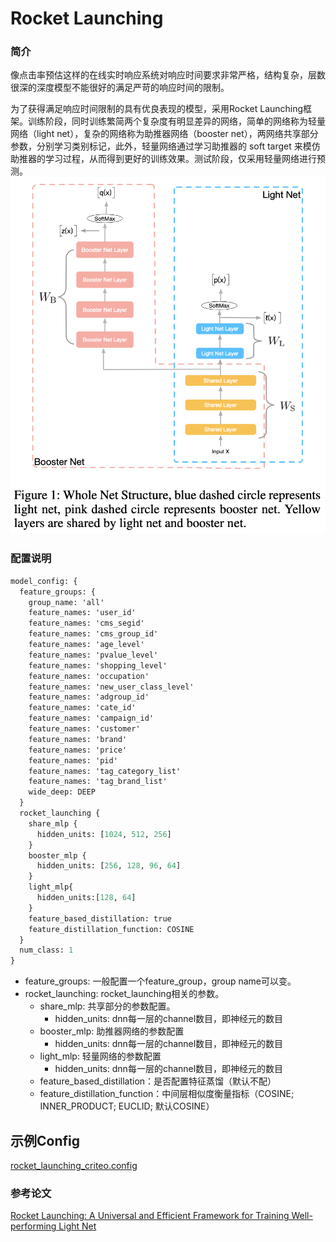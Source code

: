 # Rocket Launching

### 简介

像点击率预估这样的在线实时响应系统对响应时间要求非常严格，结构复杂，层数很深的深度模型不能很好的满足严苛的响应时间的限制。

为了获得满足响应时间限制的具有优良表现的模型，采用Rocket Launching框架。训练阶段，同时训练繁简两个复杂度有明显差异的网络，简单的网络称为轻量网络（light net），复杂的网络称为助推器网络（booster net），两网络共享部分参数，分别学习类别标记，此外，轻量网络通过学习助推器的 soft target 来模仿助推器的学习过程，从而得到更好的训练效果。测试阶段，仅采用轻量网络进行预测。
![rocket_launching.png](../../images/models/rocket_launching.png)

### 配置说明

```protobuf
model_config: {
  feature_groups: {
    group_name: 'all'
    feature_names: 'user_id'
    feature_names: 'cms_segid'
    feature_names: 'cms_group_id'
    feature_names: 'age_level'
    feature_names: 'pvalue_level'
    feature_names: 'shopping_level'
    feature_names: 'occupation'
    feature_names: 'new_user_class_level'
    feature_names: 'adgroup_id'
    feature_names: 'cate_id'
    feature_names: 'campaign_id'
    feature_names: 'customer'
    feature_names: 'brand'
    feature_names: 'price'
    feature_names: 'pid'
    feature_names: 'tag_category_list'
    feature_names: 'tag_brand_list'
    wide_deep: DEEP
  }
  rocket_launching {
    share_mlp {
      hidden_units: [1024, 512, 256]
    }
    booster_mlp {
      hidden_units: [256, 128, 96, 64]
    }
    light_mlp{
      hidden_units:[128, 64]
    }
    feature_based_distillation: true
    feature_distillation_function: COSINE
  }
  num_class: 1
}
```

- feature_groups: 一般配置一个feature_group，group name可以变。
- rocket_launching: rocket_launching相关的参数。
  - share_mlp: 共享部分的参数配置。
    - hidden_units: dnn每一层的channel数目，即神经元的数目
  - booster_mlp: 助推器网络的参数配置
    - hidden_units: dnn每一层的channel数目，即神经元的数目
  - light_mlp: 轻量网络的参数配置
    - hidden_units: dnn每一层的channel数目，即神经元的数目
  - feature_based_distillation：是否配置特征蒸馏（默认不配）
  - feature_distillation_function：中间层相似度衡量指标（COSINE; INNER_PRODUCT; EUCLID; 默认COSINE）

## 示例Config

[rocket_launching_criteo.config](https://tzrec.oss-cn-beijing.aliyuncs.com/config/models/rocket_launching_criteo.config)

### 参考论文

[Rocket Launching: A Universal and Efficient Framework for Training Well-performing Light Net](https://arxiv.org/abs/1708.04106)
